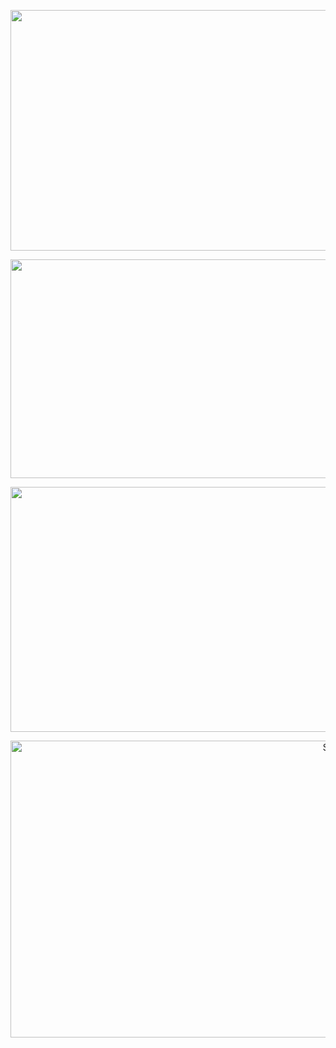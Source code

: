 <p align="center">
<img src="https://user-images.githubusercontent.com/75305251/167759375-add2a73d-72f0-4dc6-b832-40fb6acd5f88.png" alt="Search" height="385" width="1262">
</p>


<p align="center">
<img src="https://user-images.githubusercontent.com/75305251/167759384-f874b856-ecb0-49bc-8a0c-34f4cee4d914.png" alt="Search" height="350" width="1490">
</p>


<p align="center">
<img src="https://user-images.githubusercontent.com/75305251/167759397-fdbb9eec-3dc5-4243-8ec1-180b2ea8520e.png" alt="Search" height="392" width="1517">
</p>


<p align="center">
<img src="https://user-images.githubusercontent.com/75305251/167759404-a0a093a8-7d92-436e-b932-ff0a6c154fb7.png" alt="Search" height="475" width="1030">
</p>
